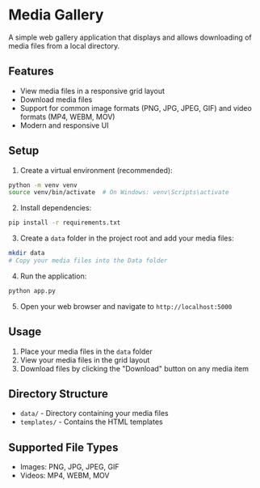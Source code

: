 # Media Gallery

A simple web gallery application that displays and allows downloading of media files from a local directory.

## Features

- View media files in a responsive grid layout
- Download media files
- Support for common image formats (PNG, JPG, JPEG, GIF) and video formats (MP4, WEBM, MOV)
- Modern and responsive UI

## Setup

1. Create a virtual environment (recommended):
```bash
python -m venv venv
source venv/bin/activate  # On Windows: venv\Scripts\activate
```

2. Install dependencies:
```bash
pip install -r requirements.txt
```

3. Create a `data` folder in the project root and add your media files:
```bash
mkdir data
# Copy your media files into the Data folder
```

4. Run the application:
```bash
python app.py
```

5. Open your web browser and navigate to `http://localhost:5000`

## Usage

1. Place your media files in the `data` folder
2. View your media files in the grid layout
3. Download files by clicking the "Download" button on any media item

## Directory Structure

- `data/` - Directory containing your media files
- `templates/` - Contains the HTML templates

## Supported File Types

- Images: PNG, JPG, JPEG, GIF
- Videos: MP4, WEBM, MOV